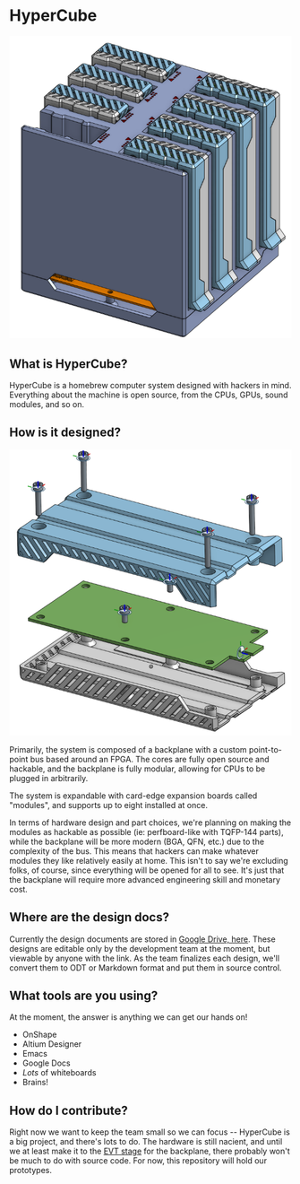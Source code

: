 # HyperCube

![HyperCube Enclosure Model](https://github.com/HyperCubeHackers/HyperCube/raw/master/docs/assets/hypercube-enclosure.png "HyperCube Enclosure Model")

## What is HyperCube?

HyperCube is a homebrew computer system designed with hackers in mind.
Everything about the machine is open source, from the CPUs, GPUs, sound modules,
and so on.

## How is it designed?

![HyperCube Module Model](https://github.com/HyperCubeHackers/HyperCube/raw/master/docs/assets/module.png "HyperCube Module Model, exploded view")

Primarily, the system is composed of a backplane with a custom point-to-point
bus based around an FPGA. The cores are fully open source and hackable, and the
backplane is fully modular, allowing for CPUs to be plugged in arbitrarily.

The system is expandable with card-edge expansion boards called "modules", and
supports up to eight installed at once.

In terms of hardware design and part choices, we're planning on making the
modules as hackable as possible (ie: perfboard-like with TQFP-144 parts), while
the backplane will be more modern (BGA, QFN, etc.) due to the complexity of the
bus. This means that hackers can make whatever modules they like relatively
easily at home. This isn't to say we're excluding folks, of course, since
everything will be opened for all to see. It's just that the backplane will
require more advanced engineering skill and monetary cost.

## Where are the design docs?

Currently the design documents are stored in [Google Drive, here][designdocs].
These designs are editable only by the development team at the moment, but
viewable by anyone with the link. As the team finalizes each design, we'll
convert them to ODT or Markdown format and put them in source control.

[designdocs]: https://drive.google.com/drive/folders/1R9QXF1T4d7qh88SowBKQIfeis_v7CTMd?usp=sharing

## What tools are you using?

At the moment, the answer is anything we can get our hands on!

  * OnShape
  * Altium Designer
  * Emacs
  * Google Docs
  * *Lots* of whiteboards
  * Brains!

## How do I contribute?

Right now we want to keep the team small so we can focus -- HyperCube is a big
project, and there's lots to do. The hardware is still nacient, and until we at
least make it to the [EVT stage][evt] for the backplane, there probably won't be
much to do with source code. For now, this repository will hold our prototypes.

[evt]: https://en.wikipedia.org/wiki/Engineering_validation_test "Engineering validation test"
